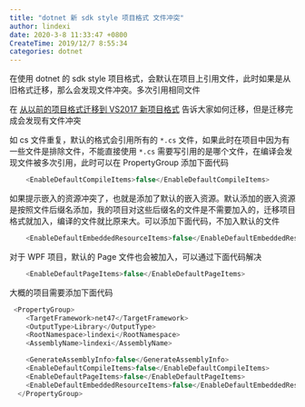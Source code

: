 ```yaml
---
title: "dotnet 新 sdk style 项目格式 文件冲突"
author: lindexi
date: 2020-3-8 11:33:47 +0800
CreateTime: 2019/12/7 8:55:34
categories: dotnet
---
```


在使用 dotnet 的 sdk style 项目格式，会默认在项目上引用文件，此时如果是从旧格式迁移，那么会发现文件冲突。多次引用相同文件

<!--more-->


<!-- CreateTime:2019/12/7 8:55:34 -->

<!-- csdn -->

在 [从以前的项目格式迁移到 VS2017 新项目格式](https://blog.lindexi.com/post/%E4%BB%8E%E4%BB%A5%E5%89%8D%E7%9A%84%E9%A1%B9%E7%9B%AE%E6%A0%BC%E5%BC%8F%E8%BF%81%E7%A7%BB%E5%88%B0-VS2017-%E6%96%B0%E9%A1%B9%E7%9B%AE%E6%A0%BC%E5%BC%8F.html ) 告诉大家如何迁移，但是迁移完成会发现有文件冲突

如 cs 文件重复，默认的格式会引用所有的 `*.cs` 文件，如果此时在项目中因为有一些文件是排除文件，不能直接使用 `*.cs` 需要写引用的是哪个文件，在编译会发现文件被多次引用，此时可以在 PropertyGroup 添加下面代码

```csharp
    <EnableDefaultCompileItems>false</EnableDefaultCompileItems>
```
	
如果提示嵌入的资源冲突了，也就是添加了默认的嵌入资源。默认添加的嵌入资源是按照文件后缀名添加，我的项目对这些后缀名的文件是不需要加入的，迁移项目格式就加入，编译的文件就比原来大。可以添加下面代码，不加入默认的文件

```csharp
    <EnableDefaultEmbeddedResourceItems>false</EnableDefaultEmbeddedResourceItems>
```

对于 WPF 项目，默认的 Page 文件也会被加入，可以通过下面代码解决

```csharp
    <EnableDefaultPageItems>false</EnableDefaultPageItems>
```

大概的项目需要添加下面代码

```csharp
 <PropertyGroup>
    <TargetFramework>net47</TargetFramework>
    <OutputType>Library</OutputType>
    <RootNamespace>lindexi</RootNamespace>
    <AssemblyName>lindexi</AssemblyName>

    <GenerateAssemblyInfo>false</GenerateAssemblyInfo>
    <EnableDefaultCompileItems>false</EnableDefaultCompileItems>
    <EnableDefaultPageItems>false</EnableDefaultPageItems>
    <EnableDefaultEmbeddedResourceItems>false</EnableDefaultEmbeddedResourceItems>
  </PropertyGroup>
```

